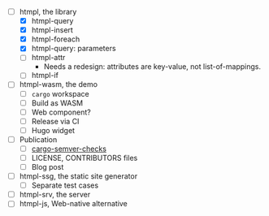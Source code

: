 - [ ] htmpl, the library
    - [x] htmpl-query
    - [x] htmpl-insert
    - [x] htmpl-foreach
    - [x] htmpl-query: parameters
    - [ ] htmpl-attr
        - Needs a redesign: attributes are key-value, not list-of-mappings.
    - [ ] htmpl-if
- [ ] htmpl-wasm, the demo
    - [ ] `cargo` workspace
    - [ ] Build as WASM
    - [ ] Web component?
    - [ ] Release via CI
    - [ ] Hugo widget
- [ ] Publication
    - [ ] [cargo-semver-checks](https://crates.io/crates/cargo-semver-checks)
    - [ ] LICENSE, CONTRIBUTORS files
    - [ ] Blog post
- [ ] htmpl-ssg, the static site generator
    - [ ] Separate test cases
- [ ] htmpl-srv, the server
- [ ] htmpl-js, Web-native alternative
